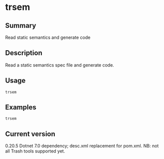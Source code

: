 # trsem

## Summary

Read static semantics and generate code

## Description

Read a static semantics spec file and generate code.

## Usage

    trsem

## Examples

    trsem

## Current version

0.20.5 Dotnet 7.0 dependency; desc.xml replacement for pom.xml. NB: not all Trash tools supported yet.
